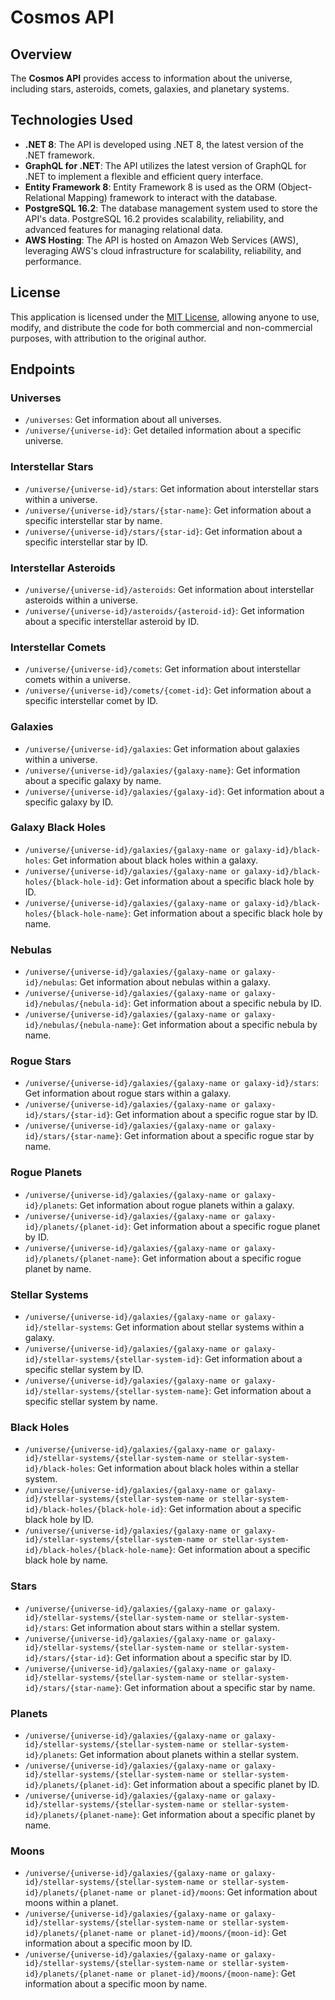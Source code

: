 # Cosmos API

## Overview
The **Cosmos API** provides access to information about the universe, including stars, asteroids, comets, galaxies, and planetary systems.

## Technologies Used
- **.NET 8**: The API is developed using .NET 8, the latest version of the .NET framework.
- **GraphQL for .NET**: The API utilizes the latest version of GraphQL for .NET to implement a flexible and efficient query interface.
- **Entity Framework 8**: Entity Framework 8 is used as the ORM (Object-Relational Mapping) framework to interact with the database.
- **PostgreSQL 16.2**: The database management system used to store the API's data. PostgreSQL 16.2 provides scalability, reliability, and advanced features for managing relational data.
- **AWS Hosting**: The API is hosted on Amazon Web Services (AWS), leveraging AWS's cloud infrastructure for scalability, reliability, and performance.

## License
This application is licensed under the [MIT License](https://opensource.org/licenses/MIT), allowing anyone to use, modify, and distribute the code for both commercial and non-commercial purposes, with attribution to the original author.

## Endpoints

### Universes
- `/universes`: Get information about all universes.
- `/universe/{universe-id}`: Get detailed information about a specific universe.

### Interstellar Stars
- `/universe/{universe-id}/stars`: Get information about interstellar stars within a universe.
- `/universe/{universe-id}/stars/{star-name}`: Get information about a specific interstellar star by name.
- `/universe/{universe-id}/stars/{star-id}`: Get information about a specific interstellar star by ID.

### Interstellar Asteroids
- `/universe/{universe-id}/asteroids`: Get information about interstellar asteroids within a universe.
- `/universe/{universe-id}/asteroids/{asteroid-id}`: Get information about a specific interstellar asteroid by ID.

### Interstellar Comets
- `/universe/{universe-id}/comets`: Get information about interstellar comets within a universe.
- `/universe/{universe-id}/comets/{comet-id}`: Get information about a specific interstellar comet by ID.

### Galaxies
- `/universe/{universe-id}/galaxies`: Get information about galaxies within a universe.
- `/universe/{universe-id}/galaxies/{galaxy-name}`: Get information about a specific galaxy by name.
- `/universe/{universe-id}/galaxies/{galaxy-id}`: Get information about a specific galaxy by ID.

### Galaxy Black Holes
- `/universe/{universe-id}/galaxies/{galaxy-name or galaxy-id}/black-holes`: Get information about black holes within a galaxy.
- `/universe/{universe-id}/galaxies/{galaxy-name or galaxy-id}/black-holes/{black-hole-id}`: Get information about a specific black hole by ID.
- `/universe/{universe-id}/galaxies/{galaxy-name or galaxy-id}/black-holes/{black-hole-name}`: Get information about a specific black hole by name.

### Nebulas
- `/universe/{universe-id}/galaxies/{galaxy-name or galaxy-id}/nebulas`: Get information about nebulas within a galaxy.
- `/universe/{universe-id}/galaxies/{galaxy-name or galaxy-id}/nebulas/{nebula-id}`: Get information about a specific nebula by ID.
- `/universe/{universe-id}/galaxies/{galaxy-name or galaxy-id}/nebulas/{nebula-name}`: Get information about a specific nebula by name.

### Rogue Stars
- `/universe/{universe-id}/galaxies/{galaxy-name or galaxy-id}/stars`: Get information about rogue stars within a galaxy.
- `/universe/{universe-id}/galaxies/{galaxy-name or galaxy-id}/stars/{star-id}`: Get information about a specific rogue star by ID.
- `/universe/{universe-id}/galaxies/{galaxy-name or galaxy-id}/stars/{star-name}`: Get information about a specific rogue star by name.

### Rogue Planets
- `/universe/{universe-id}/galaxies/{galaxy-name or galaxy-id}/planets`: Get information about rogue planets within a galaxy.
- `/universe/{universe-id}/galaxies/{galaxy-name or galaxy-id}/planets/{planet-id}`: Get information about a specific rogue planet by ID.
- `/universe/{universe-id}/galaxies/{galaxy-name or galaxy-id}/planets/{planet-name}`: Get information about a specific rogue planet by name.

### Stellar Systems
- `/universe/{universe-id}/galaxies/{galaxy-name or galaxy-id}/stellar-systems`: Get information about stellar systems within a galaxy.
- `/universe/{universe-id}/galaxies/{galaxy-name or galaxy-id}/stellar-systems/{stellar-system-id}`: Get information about a specific stellar system by ID.
- `/universe/{universe-id}/galaxies/{galaxy-name or galaxy-id}/stellar-systems/{stellar-system-name}`: Get information about a specific stellar system by name.

### Black Holes
- `/universe/{universe-id}/galaxies/{galaxy-name or galaxy-id}/stellar-systems/{stellar-system-name or stellar-system-id}/black-holes`: Get information about black holes within a stellar system.
- `/universe/{universe-id}/galaxies/{galaxy-name or galaxy-id}/stellar-systems/{stellar-system-name or stellar-system-id}/black-holes/{black-hole-id}`: Get information about a specific black hole by ID.
- `/universe/{universe-id}/galaxies/{galaxy-name or galaxy-id}/stellar-systems/{stellar-system-name or stellar-system-id}/black-holes/{black-hole-name}`: Get information about a specific black hole by name.

### Stars
- `/universe/{universe-id}/galaxies/{galaxy-name or galaxy-id}/stellar-systems/{stellar-system-name or stellar-system-id}/stars`: Get information about stars within a stellar system.
- `/universe/{universe-id}/galaxies/{galaxy-name or galaxy-id}/stellar-systems/{stellar-system-name or stellar-system-id}/stars/{star-id}`: Get information about a specific star by ID.
- `/universe/{universe-id}/galaxies/{galaxy-name or galaxy-id}/stellar-systems/{stellar-system-name or stellar-system-id}/stars/{star-name}`: Get information about a specific star by name.

### Planets
- `/universe/{universe-id}/galaxies/{galaxy-name or galaxy-id}/stellar-systems/{stellar-system-name or stellar-system-id}/planets`: Get information about planets within a stellar system.
- `/universe/{universe-id}/galaxies/{galaxy-name or galaxy-id}/stellar-systems/{stellar-system-name or stellar-system-id}/planets/{planet-id}`: Get information about a specific planet by ID.
- `/universe/{universe-id}/galaxies/{galaxy-name or galaxy-id}/stellar-systems/{stellar-system-name or stellar-system-id}/planets/{planet-name}`: Get information about a specific planet by name.

### Moons
- `/universe/{universe-id}/galaxies/{galaxy-name or galaxy-id}/stellar-systems/{stellar-system-name or stellar-system-id}/planets/{planet-name or planet-id}/moons`: Get information about moons within a planet.
- `/universe/{universe-id}/galaxies/{galaxy-name or galaxy-id}/stellar-systems/{stellar-system-name or stellar-system-id}/planets/{planet-name or planet-id}/moons/{moon-id}`: Get information about a specific moon by ID.
- `/universe/{universe-id}/galaxies/{galaxy-name or galaxy-id}/stellar-systems/{stellar-system-name or stellar-system-id}/planets/{planet-name or planet-id}/moons/{moon-name}`: Get information about a specific moon by name.
